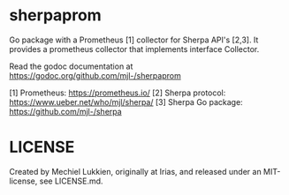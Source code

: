 # sherpaprom

Go package with a Prometheus [1] collector for Sherpa API's [2,3]. It provides a prometheus collector that implements interface Collector.

Read the godoc documentation at https://godoc.org/github.com/mjl-/sherpaprom

[1] Prometheus: https://prometheus.io/
[2] Sherpa protocol: https://www.ueber.net/who/mjl/sherpa/
[3] Sherpa Go package: https://github.com/mjl-/sherpa

# LICENSE

Created by Mechiel Lukkien, originally at Irias, and released under an MIT-license, see LICENSE.md.
